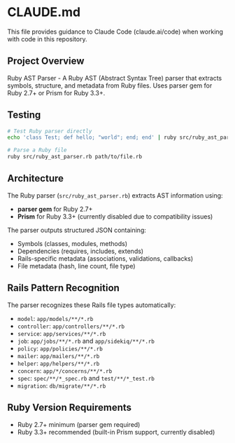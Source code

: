 # CLAUDE.md

This file provides guidance to Claude Code (claude.ai/code) when working with code in this repository.

## Project Overview

Ruby AST Parser - A Ruby AST (Abstract Syntax Tree) parser that extracts symbols, structure, and metadata from Ruby files. Uses parser gem for Ruby 2.7+ or Prism for Ruby 3.3+.

## Testing

```bash
# Test Ruby parser directly
echo 'class Test; def hello; "world"; end; end' | ruby src/ruby_ast_parser.rb /dev/stdin

# Parse a Ruby file
ruby src/ruby_ast_parser.rb path/to/file.rb
```

## Architecture

The Ruby parser (`src/ruby_ast_parser.rb`) extracts AST information using:
- **parser gem** for Ruby 2.7+
- **Prism** for Ruby 3.3+ (currently disabled due to compatibility issues)

The parser outputs structured JSON containing:
- Symbols (classes, modules, methods)
- Dependencies (requires, includes, extends)
- Rails-specific metadata (associations, validations, callbacks)
- File metadata (hash, line count, file type)

## Rails Pattern Recognition

The parser recognizes these Rails file types automatically:
- `model`: `app/models/**/*.rb`
- `controller`: `app/controllers/**/*.rb`
- `service`: `app/services/**/*.rb`
- `job`: `app/jobs/**/*.rb` and `app/sidekiq/**/*.rb`
- `policy`: `app/policies/**/*.rb`
- `mailer`: `app/mailers/**/*.rb`
- `helper`: `app/helpers/**/*.rb`
- `concern`: `app/*/concerns/**/*.rb`
- `spec`: `spec/**/*_spec.rb` and `test/**/*_test.rb`
- `migration`: `db/migrate/**/*.rb`

## Ruby Version Requirements

- Ruby 2.7+ minimum (parser gem required)
- Ruby 3.3+ recommended (built-in Prism support, currently disabled)